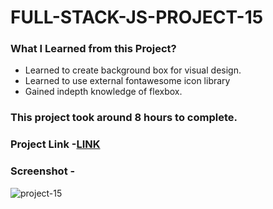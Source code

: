 # FULL-STACK-JS-PROJECT-15
### What I Learned from this Project?
* Learned to create background box for visual design.
* Learned to use external fontawesome icon library
* Gained indepth knowledge of flexbox.
### This project took around 8 hours to complete.
### Project Link -[LINK](https://peppy-maamoul-bba597.netlify.app/)
### Screenshot -
![project-15](https://user-images.githubusercontent.com/113286299/195875724-c5c122bc-d66e-4226-98d5-16980db3e567.png)
